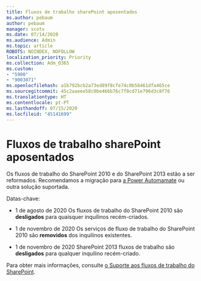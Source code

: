 ```yaml
---
title: Fluxos de trabalho sharePoint aposentados
ms.author: pebaum
author: pebaum
manager: scotv
ms.date: 07/14/2020
ms.audience: Admin
ms.topic: article
ROBOTS: NOINDEX, NOFOLLOW
localization_priority: Priority
ms.collection: Adm_O365
ms.custom:
- "5900"
- "9003071"
ms.openlocfilehash: a1b792bcb2a73ed89f8cfe74c0b56461dfa465ce
ms.sourcegitcommit: 45c2aaeee58c0be466b76c7f0cd71e796d3c8f76
ms.translationtype: HT
ms.contentlocale: pt-PT
ms.lasthandoff: 07/15/2020
ms.locfileid: "45141699"
---
```

# <a name="sharepoint-workflows-retiring"></a>Fluxos de trabalho sharePoint aposentados

Os fluxos de trabalho do SharePoint 2010 e do SharePoint 2013 estão a ser reformados. Recomendamos a migração para [a Power Automamate](https://docs.microsoft.com/power-automate/getting-started) ou outra solução suportada. 

Datas-chave:

- 1 de agosto de 2020 Os fluxos de trabalho do SharePoint 2010 são **desligados** para quaisquer inquilinos recém-criados.

- 1 de novembro de 2020 Os serviços de fluxo de trabalho do SharePoint 2010 são **removidos** dos inquilinos existentes.

- 1 de novembro de 2020 SharePoint 2013 fluxos de trabalho são **desligados** para qualquer inquilino recém-criado.

Para obter mais informações, consulte [o Suporte aos fluxos de trabalho do SharePoint](https://aka.ms/sp-workflows-support).